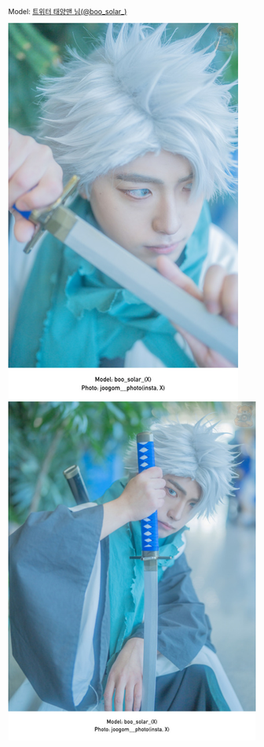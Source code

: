 ﻿---
dddd: 2023.12.17 서코
nickname: 태양맨
sns_type: x
sns_id: boo_solar_
---

Model: <a href="https://x.com/boo_solar_" target="_blank">트위터 태양맨 님(@boo_solar_)</a>

![return1.jpg](/assets/img/2023/12-17/return1.jpg)
![return2.jpg](/assets/img/2023/12-17/return2.jpg)